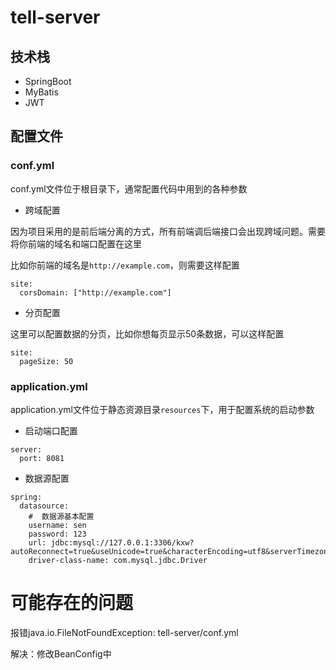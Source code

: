 # tell-server

## 技术栈

- SpringBoot
- MyBatis
- JWT

## 配置文件

### conf.yml

conf.yml文件位于根目录下，通常配置代码中用到的各种参数

- 跨域配置

因为项目采用的是前后端分离的方式，所有前端调后端接口会出现跨域问题。需要将你前端的域名和端口配置在这里

比如你前端的域名是`http://example.com`，则需要这样配置

```
site:
  corsDomain: ["http://example.com"]
```

- 分页配置

这里可以配置数据的分页，比如你想每页显示50条数据，可以这样配置

```
site:
  pageSize: 50
```

### application.yml

application.yml文件位于静态资源目录`resources`下，用于配置系统的启动参数

- 启动端口配置

```
server:
  port: 8081
```

- 数据源配置

```
spring:
  datasource:
    #  数据源基本配置
    username: sen
    password: 123
    url: jdbc:mysql://127.0.0.1:3306/kxw?autoReconnect=true&useUnicode=true&characterEncoding=utf8&serverTimezone=GMT%2B8
    driver-class-name: com.mysql.jdbc.Driver
```

# 可能存在的问题
报错java.io.FileNotFoundException: tell-server/conf.yml

解决：修改BeanConfig中
